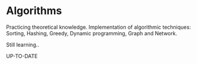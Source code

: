 # Algorithms

Practicing theoretical knowledge. Implementation of algorithmic techniques: Sorting, Hashing, Greedy, Dynamic programming, Graph and Network. 

Still learning..

UP-TO-DATE
